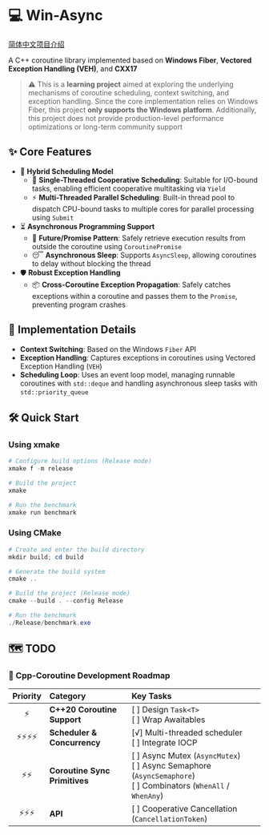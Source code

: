 # 💻 Win-Async

[简体中文项目介绍](README.zh-CN.md)

A C++ coroutine library implemented based on **Windows Fiber**, **Vectored Exception Handling (VEH)**, and **CXX17**

> ⚠️ This is a **learning project** aimed at exploring the underlying mechanisms of coroutine scheduling, context switching, and exception handling. Since the core implementation relies on Windows Fiber, this project **only supports the Windows platform**. Additionally, this project does not provide production-level performance optimizations or long-term community support

## ✨ Core Features

- 🚀 **Hybrid Scheduling Model**
  - 🤝 **Single-Threaded Cooperative Scheduling**: Suitable for I/O-bound tasks, enabling efficient cooperative multitasking via `Yield`
  - ⚡ **Multi-Threaded Parallel Scheduling**: Built-in thread pool to dispatch CPU-bound tasks to multiple cores for parallel processing using `Submit`
- ⏳ **Asynchronous Programming Support**
  - 🎁 **Future/Promise Pattern**: Safely retrieve execution results from outside the coroutine using `CoroutinePromise`
  - 😴 **Asynchronous Sleep**: Supports `AsyncSleep`, allowing coroutines to delay without blocking the thread
- 🛡️ **Robust Exception Handling**
  - 📦 **Cross-Coroutine Exception Propagation**: Safely catches exceptions within a coroutine and passes them to the `Promise`, preventing program crashes

## 🔧 Implementation Details

- **Context Switching**: Based on the Windows `Fiber` API
- **Exception Handling**: Captures exceptions in coroutines using Vectored Exception Handling (`VEH`)
- **Scheduling Loop**: Uses an event loop model, managing runnable coroutines with `std::deque` and handling asynchronous sleep tasks with `std::priority_queue`

## 🛠️ Quick Start

### Using xmake

```powershell
# Configure build options (Release mode)
xmake f -m release

# Build the project
xmake

# Run the benchmark
xmake run benchmark
```

### Using CMake

```powershell
# Create and enter the build directory
mkdir build; cd build

# Generate the build system
cmake ..

# Build the project (Release mode)
cmake --build . --config Release

# Run the benchmark
./Release/benchmark.exe
```

## 🗺️ TODO

### 🚀 Cpp-Coroutine Development Roadmap

| Priority | Category | Key Tasks |
| :---: | :--- | :--- |
| ⚡ | **C++20 Coroutine Support** | [ ] Design `Task<T>`<br>[ ] Wrap Awaitables |
| ⚡⚡⚡⚡ | **Scheduler & Concurrency** | [√] Multi-threaded scheduler<br>[ ] Integrate IOCP |
| ⚡⚡ | **Coroutine Sync Primitives** | [ ] Async Mutex (`AsyncMutex`)<br>[ ] Async Semaphore (`AsyncSemaphore`)<br>[ ] Combinators (`WhenAll` / `WhenAny`) |
| ⚡⚡⚡ | **API** | [ ] Cooperative Cancellation (`CancellationToken`) |